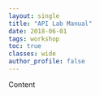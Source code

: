 ```yaml
---
layout: single
title: "API Lab Manual"
date: 2018-06-01
tags: workshop
toc: true
classes: wide
author_profile: false
---
```


Content